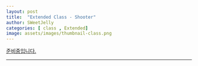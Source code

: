 ```yaml
---
layout: post
title:  "Extended Class - Shooter"
author: SWeetJelly
categories: [ class , Extended]
image: assets/images/thumbnail-class.png
---
```


[준비중입니다.][go to home]

---

[go to home]: {{baseurl.site}}/